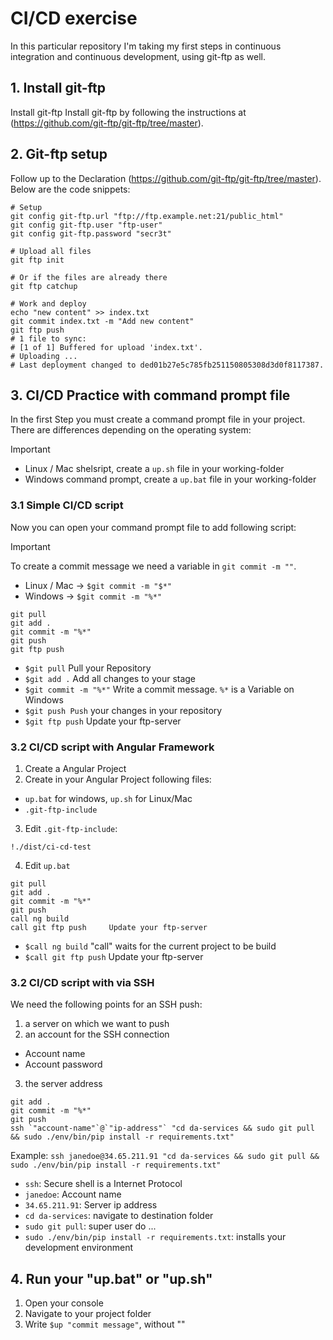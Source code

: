# CI/CD exercise

In this particular repository I'm taking my first steps in continuous integration and continuous development, using git-ftp as well.

## 1. Install git-ftp

Install git-ftp Install git-ftp by following the instructions at (https://github.com/git-ftp/git-ftp/tree/master).

## 2. Git-ftp setup

Follow up to the Declaration (https://github.com/git-ftp/git-ftp/tree/master).
Below are the code snippets:

```
# Setup
git config git-ftp.url "ftp://ftp.example.net:21/public_html"
git config git-ftp.user "ftp-user"
git config git-ftp.password "secr3t"

# Upload all files
git ftp init

# Or if the files are already there
git ftp catchup

# Work and deploy
echo "new content" >> index.txt
git commit index.txt -m "Add new content"
git ftp push
# 1 file to sync:
# [1 of 1] Buffered for upload 'index.txt'.
# Uploading ...
# Last deployment changed to ded01b27e5c785fb251150805308d3d0f8117387.
```

## 3. CI/CD Practice with command prompt file

In the first Step you must create a command prompt file in your project. There are differences depending on the operating system:

> [!IMPORTANT]
>
> - Linux / Mac shelsript, create a `up.sh` file in your working-folder
> - Windows command prompt, create a `up.bat` file in your working-folder

### 3.1 Simple CI/CD script

Now you can open your command prompt file to add following script:

> [!IMPORTANT]
> To create a commit message we need a variable in `git commit -m ""`.
>
> - Linux / Mac -> `$git commit -m "$*"`
> - Windows -> `$git commit -m "%*"`

```
git pull
git add .
git commit -m "%*"
git push
git ftp push
```

- `$git pull` Pull your Repository
- `$git add .` Add all changes to your stage
- `$git commit -m "%*"` Write a commit message. `%*` is a Variable on Windows
- `$git push Push` your changes in your repository
- `$git ftp push` Update your ftp-server

### 3.2 CI/CD script with Angular Framework

1. Create a Angular Project
2. Create in your Angular Project following files:

- `up.bat` for windows, `up.sh` for Linux/Mac
- `.git-ftp-include`

3. Edit `.git-ftp-include`:

```
!./dist/ci-cd-test
```

4. Edit `up.bat`

```
git pull
git add .
git commit -m "%*"
git push
call ng build
call git ftp push     Update your ftp-server
```

- `$call ng build` "call" waits for the current project to be build
- `$call git ftp push` Update your ftp-server

### 3.2 CI/CD script with via SSH

We need the following points for an SSH push:

1. a server on which we want to push
2. an account for the SSH connection

- Account name
- Account password

3. the server address

```
git add .
git commit -m "%*"
git push
ssh `"account-name"`@`"ip-address"` "cd da-services && sudo git pull && sudo ./env/bin/pip install -r requirements.txt"
```

Example: `ssh janedoe@34.65.211.91 "cd da-services && sudo git pull && sudo ./env/bin/pip install -r requirements.txt"`

- `ssh`: Secure shell is a Internet Protocol
- `janedoe`: Account name
- `34.65.211.91`: Server ip address
- `cd da-services`: navigate to destination folder
- `sudo git pull`: super user do ...
- `sudo ./env/bin/pip install -r requirements.txt`: installs your development environment

## 4. Run your "up.bat" or "up.sh"

1. Open your console
2. Navigate to your project folder
3. Write `$up "commit message"`, without ""
